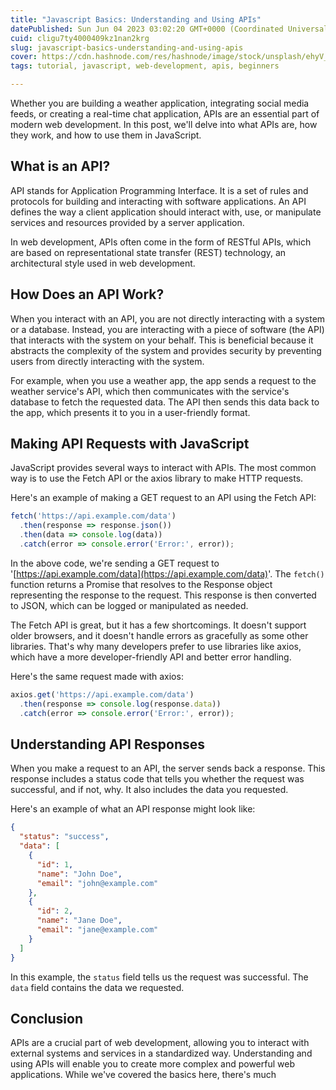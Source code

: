 ```yaml
---
title: "Javascript Basics: Understanding and Using APIs"
datePublished: Sun Jun 04 2023 03:02:20 GMT+0000 (Coordinated Universal Time)
cuid: cligu7ty4000409kz1nan2krg
slug: javascript-basics-understanding-and-using-apis
cover: https://cdn.hashnode.com/res/hashnode/image/stock/unsplash/ehyV_XOZ4iA/upload/737e4ebf3353feb020a281d744b62a44.jpeg
tags: tutorial, javascript, web-development, apis, beginners

---
```


Whether you are building a weather application, integrating social media feeds, or creating a real-time chat application, APIs are an essential part of modern web development. In this post, we'll delve into what APIs are, how they work, and how to use them in JavaScript.

## What is an API?

API stands for Application Programming Interface. It is a set of rules and protocols for building and interacting with software applications. An API defines the way a client application should interact with, use, or manipulate services and resources provided by a server application.

In web development, APIs often come in the form of RESTful APIs, which are based on representational state transfer (REST) technology, an architectural style used in web development.

## How Does an API Work?

When you interact with an API, you are not directly interacting with a system or a database. Instead, you are interacting with a piece of software (the API) that interacts with the system on your behalf. This is beneficial because it abstracts the complexity of the system and provides security by preventing users from directly interacting with the system.

For example, when you use a weather app, the app sends a request to the weather service's API, which then communicates with the service's database to fetch the requested data. The API then sends this data back to the app, which presents it to you in a user-friendly format.

## Making API Requests with JavaScript

JavaScript provides several ways to interact with APIs. The most common way is to use the Fetch API or the axios library to make HTTP requests.

Here's an example of making a GET request to an API using the Fetch API:

```javascript
fetch('https://api.example.com/data')
  .then(response => response.json())
  .then(data => console.log(data))
  .catch(error => console.error('Error:', error));
```

In the above code, we're sending a GET request to '[https://api.example.com/data](https://api.example.com/data)'. The `fetch()` function returns a Promise that resolves to the Response object representing the response to the request. This response is then converted to JSON, which can be logged or manipulated as needed.

The Fetch API is great, but it has a few shortcomings. It doesn't support older browsers, and it doesn't handle errors as gracefully as some other libraries. That's why many developers prefer to use libraries like axios, which have a more developer-friendly API and better error handling.

Here's the same request made with axios:

```javascript
axios.get('https://api.example.com/data')
  .then(response => console.log(response.data))
  .catch(error => console.error('Error:', error));
```

## Understanding API Responses

When you make a request to an API, the server sends back a response. This response includes a status code that tells you whether the request was successful, and if not, why. It also includes the data you requested.

Here's an example of what an API response might look like:

```json
{
  "status": "success",
  "data": [
    {
      "id": 1,
      "name": "John Doe",
      "email": "john@example.com"
    },
    {
      "id": 2,
      "name": "Jane Doe",
      "email": "jane@example.com"
    }
  ]
}
```

In this example, the `status` field tells us the request was successful. The `data` field contains the data we requested.

## Conclusion

APIs are a crucial part of web development, allowing you to interact with external systems and services in a standardized way. Understanding and using APIs will enable you to create more complex and powerful web applications. While we've covered the basics here, there's much